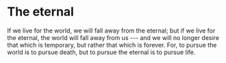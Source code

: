 # The eternal

If we live for the world, we will fall away from the eternal; but if we live for the eternal, the world will fall away from us --- and we will no longer desire that which is temporary, but rather that which is forever. For, to pursue the world is to pursue death, but to pursue the eternal is to pursue life.
